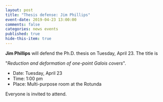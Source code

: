 ```yaml
---
layout: post
title: "Thesis defense: Jim Phillips"
event-date: 2019-04-23 13:00:00
comments: false
categories: news events
published: true
hide-this-item: true
---
```


**Jim Phillips** will defend the Ph.D. thesis on Tuesday, April 23. 
The title is

"_Reduction and deformation of one-point Galois covers_".

- Date: Tuesday, April 23
- Time: 1:00 pm 
- Place: Multi-purpose room at the Rotunda

Everyone is invited to attend.

